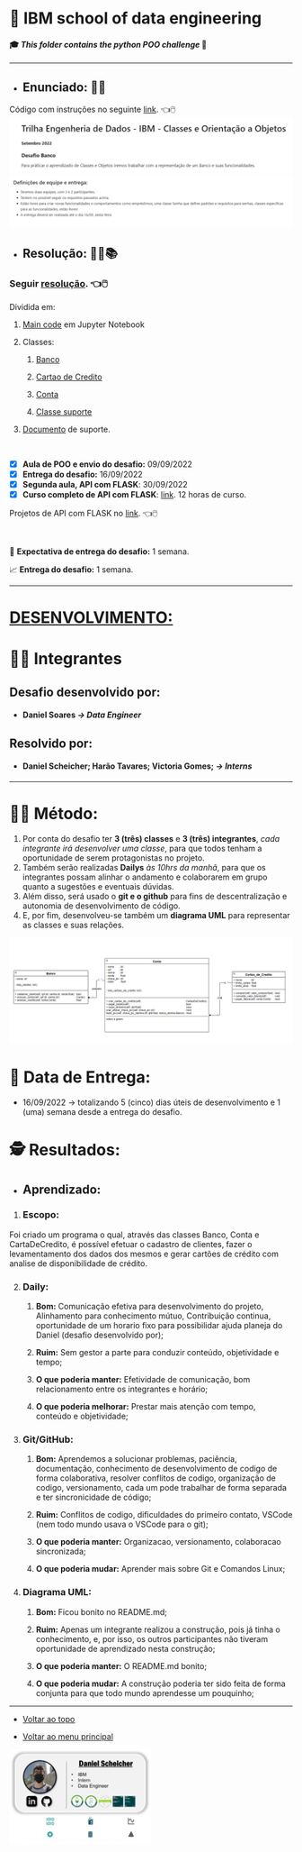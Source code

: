 # :robot: IBM school of data engineering 
#### :mortar_board: *This folder contains the python POO challenge* :snake:

***

* ## Enunciado: :man_teacher:
Código com instruções no seguinte [link](./challenge_scope/desafio.ipynb). :point_left::computer_mouse:
![enunciado](./Images/enunciado-1.png)
![enunciado](./Images/enunciado-2.png)

* ## Resolução: :man_technologist::books:

### Seguir [resolução](./resolucao/). :point_left::computer_mouse:

Dividida em:


1. [Main code](./resolucao/main.ipynb) em Jupyter Notebook

2. Classes:

    1. [Banco](./resolucao/class_Banco.py)

    2. [Cartao de Credito](./resolucao/class_CartaoDeCredito.py)

    3. [Conta](./resolucao/class_Conta.py)

    4. [Classe suporte](./resolucao/class_Others/class_Depena_String.py)

3. [Documento](./README.md) de suporte.


<br>

- [x] **Aula de POO e envio do desafio:** 09/09/2022
- [x] **Entrega do desafio:** 16/09/2022
- [x] **Segunda aula, API com FLASK**: 30/09/2022
- [x] **Curso completo de API com FLASK**: [link](https://www.udemy.com/course/rest-apis-com-python-e-flask/?gclid=Cj0KCQjw--2aBhD5ARIsALiRlwBiyunW-IpKef2JKCfWl1x8tlyTEHj8QKx9iqGiQgmA8coBjoBjMp8aAgenEALw_wcB). 12 horas de curso.

Projetos de API com FLASK no [link](https://github.com/DanScherr/learning-courses/tree/main/python/api-restful). :point_left::computer_mouse:


<br>

:date: **Expectativa de entrega do desafio:** 1 semana.

:chart_with_upwards_trend: **Entrega do desafio:** 1 semana.

***

# <u>DESENVOLVIMENTO:</u>


# :man_technologist: Integrantes 

## **Desafio desenvolvido por:**
* #### Daniel Soares <i>-> Data Engineer</i>

## <b>Resolvido por:</b>
* #### Daniel Scheicher; Harão Tavares; Victoria Gomes; <i>-> Interns</i>

---

# :scientist: **Método:**
1. Por conta do desafio ter **3 (três) classes** e **3 (três) integrantes**, *cada integrante irá desenvolver uma classe*, para que todos tenham a oportunidade de serem protagonistas no projeto.
2. Também serão realizadas **Dailys** *às 10hrs da manhã*, para que os integrantes possam alinhar o andamento e colaborarem em grupo quanto a sugestões e eventuais dúvidas.
3. Além disso, será usado o **git e o github** para fins de descentralização e autonomia de desenvolvimento de código.
4. E, por fim, desenvolveu-se também um **diagrama UML** para representar as classes e suas relações.

![UML Diagram](Images/13_09_22-Diagrama-UML.png)

# :date: **Data de Entrega:**
* 16/09/2022  ->  totalizando 5 (cinco) dias úteis de desenvolvimento e 1 (uma) semana desde a entrega do desafio.

# :detective: **Resultados:**
* ## Aprendizado:

1. ### **Escopo:** 

Foi criado um programa o qual, através das classes Banco, Conta e CartaDeCredito, é possível efetuar o cadastro de clientes, fazer o levamentamento dos dados dos mesmos e gerar cartões de crédito com analise de disponibilidade de crédito.

2. ### **Daily**: 

    1. **Bom:** Comunicação efetiva para desenvolvimento do projeto, Alinhamento para conhecimento mútuo, Contribuição continua, oportunidade de um horario fixo para possibilidar ajuda planeja do Daniel (desafio desenvolvido por);

    2. **Ruim:** Sem gestor a parte para conduzir conteúdo, objetividade e tempo;

    3. **O que poderia manter:** Efetividade de comunicação, bom relacionamento entre os integrantes e horário;

    4. **O que poderia melhorar:** Prestar mais atenção com tempo, conteúdo e objetividade;

3. ### **Git/GitHub**:

    1. **Bom:** Aprendemos a solucionar problemas, paciência, documentação, conhecimento de desenvolvimento de codigo de forma colaborativa, resolver conflitos de codigo, organização de codigo, versionamento, cada um pode trabalhar de forma separada e ter sincronicidade de código;

    2. **Ruim:** Conflitos de codigo, dificuldades do primeiro contato, VSCode (nem todo mundo usava o VSCode para o git);

    3. **O que poderia manter:** Organizacao, versionamento, colaboracao sincronizada;

    4. **O que poderia mudar:** Aprender mais sobre Git e Comandos Linux;

4. ### **Diagrama UML**: 

    1. **Bom:** Ficou bonito no README.md;

    2. **Ruim:** Apenas um integrante realizou a construção, pois já tinha o conhecimento, e, por isso, os outros participantes não tiveram oportunidade de aprendizado nesta construção;

    3. **O que poderia manter:** O README.md bonito;

    4. **O que poderia mudar:** A construção poderia ter sido feita de forma conjunta para que todo mundo aprendesse um pouquinho;


***

* [Voltar ao topo](#robot-ibm-school-of-data-engineering)

* [Voltar ao menu principal](https://github.com/DanScherr/ibm-school-of-data_engineering)


<img src='../images/the-end-img.png' width=50%>